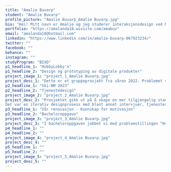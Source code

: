 ```yaml
---
title: "Amalie Buvarp"
student: "Amalie Buvarp"
profile_picture: "Amalie Buvarp_Amalie Buvarp.jpg"
bio: "Hei! Mitt navn er Amalie og jeg studerer interaksjonsdesign ved NTNU i Gjøvik. Jeg har alltid vært interessert i det kreative og liker å lære om mye forskjellig, noe som er midt i blinken når jeg jobber med ulike prosjekter. Noe som trakk meg mot interaksjonsdesign var kombinasjonen av design og psykologi, hvordan vi mennesker fungerer i møte med verden. Gjennom studiet har jeg lært mye om viktigheten av brukersentrert design, og synes det er et verdifullt fokus i utviklingen av produkter og tjenester. Som designer vil jeg beskrive meg selv som strukturert, løsningsorientert, samarbeidsvillig og nysgjerrig. Noen favorittemner har vært psykologi, tjenestedesign og digital prototyping. Jeg håper på å kunne bidra med å gjøre livene våre litt enklere i samspillet med forståelige, effektive og tilgjengelige produkter og tjenester."
portfolio: "https://amalanda18.wixsite.com/amabuv"
email: "amalanda18@hotmail.com"
linkedin: "https://www.linkedin.com/in/amalie-buvarp-067923234/"
twitter: ""
facebook: ""
behance: ""
instagram: ""
studyProgram: "BIXD"
p1_headline_1: "HobbyLobby'n"
p1_headline_2: "Design og prototyping av digitale produkter"
project_image_1: "project_1_Amalie Buvarp.jpg"
project_desc_1: "Dette er et gruppeprosjekt fra våren 2022. Problemet vi skulle løse var å gi studenter en samlet plattform for hobby-tilbud i Gjøvik. Samtidig, et sted å finne inspirasjon til å lære noe nytt på egen hånd, for å kompensere med det begrensede tilbudet. Prosessen innebar intervjuer, prototyping i Balsamiq og Figma, og brukertesting. Vi gikk gjennom tre iterasjoner med prototyping etter funn og tilbakemeldinger fra testingen med studenter. Fra emnet fikk jeg mer erfaring med iterativ utvikling av prototyper fra low-fidelity til high-fidelity, og ble bedre kjent med flere verktøy å gjøre dette på. I tillegg lærte jeg flere teknikker for å vurdere brukervennligheten, der Nielsen's kjente 10 brukervennlighetsheuristikker ble benyttet som en god guide i utviklingsprosessen vår."
p2_headline_1: "Ski-NM 2023"
p2_headline_2: "Tjenestedesign"
project_image_2: "project_2_Amalie Buvarp.jpg"
project_desc_2: "Prosjektet gikk ut på å skape en mer tilgjengelig stadion til Ski-NM 2023 på Gjøvik, med fokus på folk med bevegelsesvansker. Arrangøren av mesterskapet, Vind Idrettslag, var oppdragsgiver. 
Det var en iterativ designprosess med blant annet intervjuer, tjenestesafari, personas, scenarier og en co-design økt. I tillegg til å gå gjennom flere runder med definering av problemstilling. Til slutt endte løsningen med å bli sone-inndelinger av stadion med de viktigste fasilitetene, visualisert med fysiske prototyper og et kart. Dette innebar å ha toaletter, kiosk, sitteplasser, varmetelt og bålpanner fordelt i flere soner, slik at publikum kunne ha det mest nødvendige rett i nærheten. I tillegg til å kunne spre folk litt mer over hele stadion-området. På denne måten kunne det forbedre opplevelsen av å være der og bringe flere opp dit, også flere dager."
p3_headline_1: "Vår renovasjon - Kunnskap for motivasjon"
p3_headline_2: "Bacheloroppgave"
project_image_3: "project_3_Amalie Buvarp.jpg"
project_desc_3: "I bacheloroppgaven jobbet vi med problemstillingen “Hvordan kan vi få kildesortering til å oppleves som meningsfylt og la brukerne se verdi av eget bidrag, slik at de ønsker å bidra?”, for innbyggerne i Gjøvik. Dette var en lang designprosess med mye innsiktsarbeid og idéutvikling som intervjuer, observasjoner og en samskapingsworksop. Vi kom fram til en tredelt løsning som innebærer Vår renovasjon-appen, en avfallsinfluencer og fysisk sorteringsguide med klistremerker. Å vite mer om hva som er riktig kildesortering, hva som faktisk skjer med avfallet etter henting og effektene av å sortere, kunne være noen motivasjonsfaktorer funnet i innsiktsarbeidet. Med renovasjonsappen kan man få lettere tilgjengelig informasjon, med statistikk og fakta for lokalsamfunnet for å skape mer nærhet og ansvarsfølelse rundt ordningen. En influencer har mye påvirkningskraft og kan gi flere påminnelser og økt kunnskap på en passiv måte. Tilsendt sorteringsguide og klistremerker til bruk ved avfallssystemet sitt hjemme, skal fungere som påminnelser og rask hjelp i situasjonen. Samtidig, å vise at renovasjonsselskapet og kommunen bryr seg om miljøet gjennom å gjøre flere synlige tiltak, kan det hjelpe med å skape et større ønske om å bidra blant innbyggerne. "
p4_headline_1: ""
p4_headline_2: ""
project_image_4: "project_4_Amalie Buvarp.jpg"
project_desc_4: ""
p5_headline_1: ""
p5_headline_2: ""
project_image_5: "project_5_Amalie Buvarp.jpg"
project_desc_5: ""
---
```

